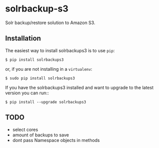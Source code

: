 # solrbackup-s3
Solr backup/restore solution to Amazon S3.

## Installation

The easiest way to install solrbackups3 is to use `pip`:

    $ pip install solrbackups3

or, if you are not installing in a `virtualenv`:

    $ sudo pip install solrbackups3

If you have the solrbackups3 installed and want to upgrade to the latest version
you can run::

    $ pip install --upgrade solrbackups3

## TODO
- select cores
- amount of backups to save
- dont pass Namespace objects in methods